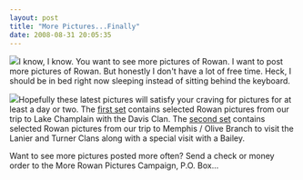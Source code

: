 ```yaml
---
layout: post
title: "More Pictures...Finally"
date: 2008-08-31 20:05:35
---
```

[![](http://thecave.smugmug.com/photos/362920175_FfVkA-Th.jpg)](http://thecave.smugmug.com/gallery/5848155_4pVqU/1/362920175_FfVkA)I know, I know. You want to see more pictures of Rowan. I want to post more pictures of Rowan. But honestly I don't have a lot of free time. Heck, I should be in bed right now sleeping instead of sitting behind the keyboard.

[![](http://thecave.smugmug.com/photos/362929835_mvqJC-Th.jpg)](http://thecave.smugmug.com/gallery/5848210_rFGcV/1/362929835_mvqJC)Hopefully these latest pictures will satisfy your craving for pictures for at least a day or two. The [first set](http://thecave.smugmug.com/gallery/5848155_4pVqU/1/362920175_FfVkA) contains selected Rowan pictures from our trip to Lake Champlain with the Davis Clan. The [second set](http://thecave.smugmug.com/gallery/5848210_rFGcV/1/362929835_mvqJC) contains selected Rowan pictures from our trip to Memphis / Olive Branch to visit the Lanier and Turner Clans along with a special visit with a Bailey.

Want to see more pictures posted more often? Send a check or money order to the More Rowan Pictures Campaign, P.O. Box...
